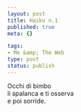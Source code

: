 ```yaml
--- 
layout: post
title: Haiku n.1
published: true
meta: {}

tags: 
- Me &amp; The Web
type: post
status: publish
---
```

Occhi di bimbo  
li spalanca e ti osserva  
e poi sorride. 
